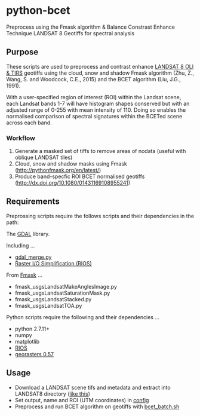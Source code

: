 # python-bcet
Preprocess using the Fmask algorithm & Balance Constrast Enhance Technique LANDSAT 8 Geotiffs for spectral analysis

## Purpose
These scripts are used to preprocess and contrast enhance [LANDSAT 8 OLI & TIRS](https://lta.cr.usgs.gov/L8) geotiffs using the cloud, snow and shadow Fmask algorithm (Zhu, Z., Wang, S. and Woodcock, C.E., 2015) and the BCET algorithm (Liu, J.G., 1991).

With a user-specified region of interest (ROI) within the Landsat scene, each Landsat bands 1-7 will have histogram shapes conserved but with an adjusted range of 0-255 with mean intensity of 110. Doing so enables the normalised comparison of spectral signatures within the BCETed scene across each band.

### Workflow
1) Generate a masked set of tiffs to remove areas of nodata (useful with oblique LANDSAT tiles)
2) Cloud, snow and shadow masks using Fmask (http://pythonfmask.org/en/latest/)
3) Produce band-specfic ROI BCET normalised geotiffs (http://dx.doi.org/10.1080/01431169108955241)

## Requirements
Preprossing scripts require the follows scripts and their dependencies in the path:

The [GDAL](http://www.gdal.org/) library.

Including ...
- [gdal_merge.py](http://www.gdal.org/gdal_merge.html)
- [Raster I/O Simplification (RIOS)](https://bitbucket.org/chchrsc/rios/overview)

From [Fmask](http://pythonfmask.org/en/latest/) ...
- fmask_usgsLandsatMakeAnglesImage.py
- fmask_usgsLandsatSaturationMask.py
- fmask_usgsLandsatStacked.py
- fmask_usgsLandsatTOA.py

Python scripts require the following and their dependencies ...
- python 2.7.11+
- numpy
- matplotlib
- [RIOS](http://rios-test.readthedocs.io/en/latest/)
- [georasters 0.57](https://github.com/ozak/georasters)


## Usage
- Download a LANDSAT scene tifs and metadata and extract into LANDSAT8 directory ([like this](https://github.com/hijinks/python-bcet/blob/master/LANDSAT8/.keep)) 
- Set output, name and ROI (UTM coordinates) in [config](https://github.com/hijinks/python-bcet/blob/master/config.json)
- Preprocess and run BCET algorithm on geotiffs with [bcet_batch.sh](https://github.com/hijinks/python-bcet/blob/master/bcet_batch.sh)
